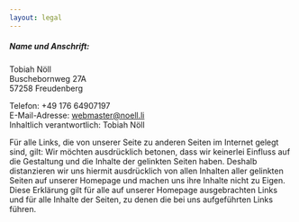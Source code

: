 ```yaml
---
layout: legal
---
```


##### Name und Anschrift:

Tobiah Nöll  
Buschebornweg 27A  
57258 Freudenberg  


Telefon: +49 176 64907197  
E-Mail-Adresse: [webmaster@noell.li](mailto:webmaster@noell.li)  
Inhaltlich verantwortlich: Tobiah Nöll  


Für alle Links, die von unserer Seite zu anderen Seiten im Internet gelegt sind, gilt: Wir möchten ausdrücklich betonen, dass wir keinerlei Einfluss auf die Gestaltung und die Inhalte der gelinkten Seiten haben. Deshalb distanzieren wir uns hiermit ausdrücklich von allen Inhalten aller gelinkten Seiten auf unserer Homepage und machen uns ihre Inhalte nicht zu Eigen. Diese Erklärung gilt für alle auf unserer Homepage ausgebrachten Links und für alle Inhalte der Seiten, zu denen die bei uns aufgeführten Links führen.